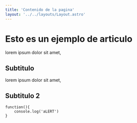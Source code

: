 ```yaml
---
title: 'Contenido de la pagina'
layout: '../../layouts/Layout.astro'
---
```

# Esto es un ejemplo de articulo  

lorem ipsum dolor sit amet,

## Subtitulo

lorem ipsum dolor sit amet, 

## Subtitulo 2

 
```
function(){
    console.log('aLERT')
}
```